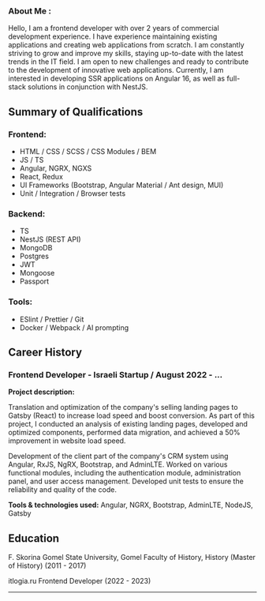 ### About Me :

Hello, I am a frontend developer with over 2 years of commercial development experience. I have experience maintaining existing applications and creating web applications from scratch. I am constantly striving to grow and improve my skills, staying up-to-date with the latest trends in the IT field. I am open to new challenges and ready to contribute to the development of innovative web applications. Currently, I am interested in developing SSR applications on Angular 16, as well as full-stack solutions in conjunction with NestJS.

## Summary of Qualifications

### Frontend:
- HTML / CSS / SCSS / CSS Modules / BEM
- JS / TS
- Angular, NGRX, NGXS
- React, Redux
- UI Frameworks (Bootstrap, Angular Material / Ant design, MUI)
- Unit / Integration / Browser tests

### Backend:
- TS
- NestJS (REST API)
- MongoDB
- Postgres
- JWT
- Mongoose
- Passport

### Tools:
- ESlint / Prettier / Git
- Docker / Webpack / AI prompting


## Career History

### Frontend Developer - Israeli Startup / August 2022 - ...

**Project description:**

Translation and optimization of the company's selling landing pages to Gatsby (React) to increase load speed and boost conversion. As part of this project, I conducted an analysis of existing landing pages, developed and optimized components, performed data migration, and achieved a 50% improvement in website load speed.

Development of the client part of the company's CRM system using Angular, RxJS, NgRX, Bootstrap, and AdminLTE. Worked on various functional modules, including the authentication module, administration panel, and user access management. Developed unit tests to ensure the reliability and quality of the code.

**Tools & technologies used:** Angular, NGRX, Bootstrap, AdminLTE, NodeJS, Gatsby

## Education

F. Skorina Gomel State University, Gomel
Faculty of History, History (Master of History) (2011 - 2017)

itlogia.ru
Frontend Developer (2022 - 2023)

---
